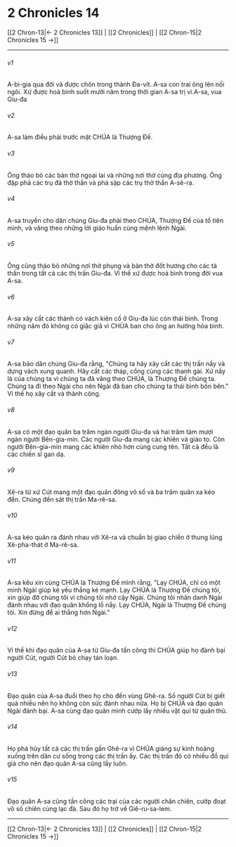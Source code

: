 # 2 Chronicles 14

[[2 Chron-13|← 2 Chronicles 13]] | [[2 Chronicles]] | [[2 Chron-15|2 Chronicles 15 →]]
***



###### v1 
A-bi-gia qua đời và được chôn trong thành Đa-vít. A-sa con trai ông lên nối ngôi. Xứ được hoà bình suốt mười năm trong thời gian A-sa trị vì.A-sa, vua Giu-đa 

###### v2 
A-sa làm điều phải trước mặt CHÚA là Thượng Đế. 

###### v3 
Ông tháo bỏ các bàn thờ ngoại lai và những nơi thờ cúng địa phương. Ông đập phá các trụ đá thờ thần và phá sập các trụ thờ thần A-sê-ra. 

###### v4 
A-sa truyền cho dân chúng Giu-đa phải theo CHÚA, Thượng Đế của tổ tiên mình, và vâng theo những lời giáo huấn cùng mệnh lệnh Ngài. 

###### v5 
Ông cũng tháo bỏ những nơi thờ phụng và bàn thờ đốt hương cho các tà thần trong tất cả các thị trấn Giu-đa. Vì thế xứ được hoà bình trong đời vua A-sa. 

###### v6 
A-sa xây cất các thành có vách kiên cố ở Giu-đa lúc còn thái bình. Trong những năm đó không có giặc giã vì CHÚA ban cho ông an hưởng hòa bình. 

###### v7 
A-sa bảo dân chúng Giu-đa rằng, "Chúng ta hãy xây cất các thị trấn nầy và dựng vách xung quanh. Hãy cất các tháp, cổng cùng các thanh gài. Xứ nầy là của chúng ta vì chúng ta đã vâng theo CHÚA, là Thượng Đế chúng ta. Chúng ta đi theo Ngài cho nên Ngài đã ban cho chúng ta thái bình bốn bên." Vì thế họ xây cất và thành công. 

###### v8 
A-sa có một đạo quân ba trăm ngàn người Giu-đa và hai trăm tám mươi ngàn người Bên-gia-min. Các người Giu-đa mang các khiên và giáo to. Còn người Bên-gia-min mang các khiên nhỏ hơn cùng cung tên. Tất cả đều là các chiến sĩ gan dạ. 

###### v9 
Xê-ra từ xứ Cút mang một đạo quân đông vô số và ba trăm quân xa kéo đến. Chúng đến sát thị trấn Ma-rê-sa. 

###### v10 
A-sa kéo quân ra đánh nhau với Xê-ra và chuẩn bị giao chiến ở thung lũng Xê-pha-thát ở Ma-rê-sa. 

###### v11 
A-sa kêu xin cùng CHÚA là Thượng Đế mình rằng, "Lạy CHÚA, chỉ có một mình Ngài giúp kẻ yếu thắng kẻ mạnh. Lạy CHÚA là Thượng Đế chúng tôi, xin giúp đỡ chúng tôi vì chúng tôi nhờ cậy Ngài. Chúng tôi nhân danh Ngài đánh nhau với đạo quân khổng lồ nầy. Lạy CHÚA, Ngài là Thượng Đế chúng tôi. Xin đừng để ai thắng hơn Ngài." 

###### v12 
Vì thế khi đạo quân của A-sa từ Giu-đa tấn công thì CHÚA giúp họ đánh bại người Cút, người Cút bỏ chạy tán loạn. 

###### v13 
Đạo quân của A-sa đuổi theo họ cho đến vùng Ghê-ra. Số người Cút bị giết quá nhiều nên họ không còn sức đánh nhau nữa. Họ bị CHÚA và đạo quân Ngài đánh bại. A-sa cùng đạo quân mình cướp lấy nhiều vật quí từ quân thù. 

###### v14 
Họ phá hủy tất cả các thị trấn gần Ghê-ra vì CHÚA giáng sự kinh hoàng xuống trên dân cư sống trong các thị trấn ấy. Các thị trấn đó có nhiều đồ quí giá cho nên đạo quân A-sa cũng lấy luôn. 

###### v15 
Đạo quân A-sa cũng tấn công các trại của các người chăn chiên, cướp đoạt vô số chiên cùng lạc đà. Sau đó họ trở về Giê-ru-sa-lem.

***
[[2 Chron-13|← 2 Chronicles 13]] | [[2 Chronicles]] | [[2 Chron-15|2 Chronicles 15 →]]
